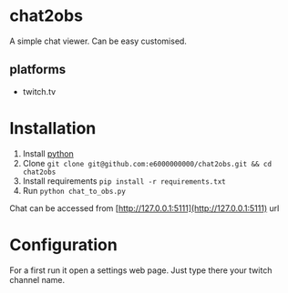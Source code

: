 # chat2obs
A simple chat viewer.
Can be easy customised.

## platforms
* twitch.tv

# Installation
1. Install [python](https://www.python.org/downloads/)
2. Clone `git clone git@github.com:e6000000000/chat2obs.git && cd chat2obs`
3. Install requirements `pip install -r requirements.txt`
4. Run `python chat_to_obs.py`

Chat can be accessed from [http://127.0.0.1:5111](http://127.0.0.1:5111) url

# Configuration
For a first run it open a settings web page. Just type there your twitch channel name.
